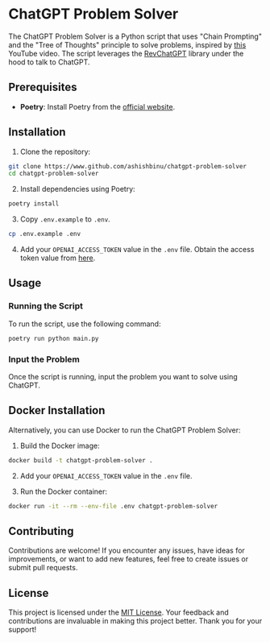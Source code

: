 # ChatGPT Problem Solver

The ChatGPT Problem Solver is a Python script that uses "Chain Prompting" and the "Tree of Thoughts" principle to solve problems, inspired by [this](https://www.youtube.com/watch?v=j320H2LFx-U) YouTube video. The script leverages the [RevChatGPT](https://github.com/acheong08/ChatGPT) library under the hood to talk to ChatGPT.

## Prerequisites

- **Poetry**: Install Poetry from the [official website](https://python-poetry.org/docs/#installation).

## Installation

1. Clone the repository:

```bash
git clone https://www.github.com/ashishbinu/chatgpt-problem-solver
cd chatgpt-problem-solver
```

2. Install dependencies using Poetry:

```bash
poetry install
```

3. Copy `.env.example` to `.env`.

```bash
cp .env.example .env
```

4. Add your `OPENAI_ACCESS_TOKEN` value in the `.env` file. Obtain the access token value from [here](https://chat.openai.com/api/auth/session).

## Usage

### Running the Script

To run the script, use the following command:

```bash
poetry run python main.py
```

### Input the Problem

Once the script is running, input the problem you want to solve using ChatGPT.

## Docker Installation

Alternatively, you can use Docker to run the ChatGPT Problem Solver:

1. Build the Docker image:

```bash
docker build -t chatgpt-problem-solver .
```

2. Add your `OPENAI_ACCESS_TOKEN` value in the `.env` file.

3. Run the Docker container:

```bash
docker run -it --rm --env-file .env chatgpt-problem-solver
```

## Contributing

Contributions are welcome! If you encounter any issues, have ideas for improvements, or want to add new features, feel free to create issues or submit pull requests.

## License

This project is licensed under the [MIT License](LICENSE). Your feedback and contributions are invaluable in making this project better. Thank you for your support!
